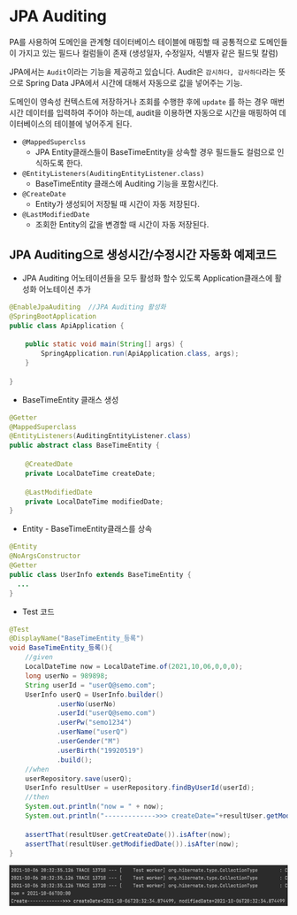 # JPA Auditing

PA를 사용하여 도메인을 관계형 데이터베이스 테이블에 매핑할 때 공통적으로 도메인들이 가지고 있는 필드나 컬럼들이 존재 (생성일자, 수정일자, 식별자 같은 필드및 칼럼)

JPA에서는 `Audit`이라는 기능을 제공하고 있습니다. Audit은 `감시하다, 감사하다`라는 뜻으로 Spring Data JPA에서 시간에 대해서 자동으로 값을 넣어주는 기능.

도메인이 영속성 컨텍스트에 저장하거나 조회를 수행한 후에 `update` 를 하는 경우 매번 시간 데이터를 입력하여 주어야 하는데, audit을 이용하면 자동으로 시간을 매핑하여 데이터베이스의 테이블에 넣어주게 된다.

* `@MappedSuperclss` 
  * JPA Entity클래스들이 BaseTimeEntity을 상속할 경우 필드들도 컬럼으로 인식하도록 한다.
* `@EntityListeners(AuditingEntityListener.class)`
  * BaseTimeEntity 클래스에 Auditing 기능을 포함시킨다.
* `@CreateDate`
  * Entity가 생성되어 저장될 때 시간이 자동 저장된다.
* `@LastModifiedDate`
  * 조회한 Entity의 값을 변경할 때 시간이 자동 저장된다.



## JPA Auditing으로 생성시간/수정시간 자동화 예제코드

* JPA Auditing 어노테이션들을 모두 활성화 할수 있도록 Application클래스에 활성화 어노테이션 추가

```java
@EnableJpaAuditing  //JPA Auditing 활성화
@SpringBootApplication
public class ApiApplication {

    public static void main(String[] args) {
        SpringApplication.run(ApiApplication.class, args);
    }

}
```

* BaseTimeEntity 클래스 생성

```java
@Getter
@MappedSuperclass   
@EntityListeners(AuditingEntityListener.class)
public abstract class BaseTimeEntity {

    @CreatedDate
    private LocalDateTime createDate;

    @LastModifiedDate
    private LocalDateTime modifiedDate;
}
```

* Entity - BaseTimeEntity클래스를 상속

```java
@Entity
@NoArgsConstructor
@Getter
public class UserInfo extends BaseTimeEntity {
  ...
}
```

* Test 코드

```java
@Test
@DisplayName("BaseTimeEntity_등록")
void BaseTimeEntity_등록(){
    //given
    LocalDateTime now = LocalDateTime.of(2021,10,06,0,0,0);
    long userNo = 989898;
    String userId = "userQ@semo.com";
    UserInfo userQ = UserInfo.builder()
            .userNo(userNo)
            .userId("userQ@semo.com")
            .userPw("semo1234")
            .userName("userQ")
            .userGender("M")
            .userBirth("19920519")
            .build();
    //when
    userRepository.save(userQ);
    UserInfo resultUser = userRepository.findByUserId(userId);
    //then
    System.out.println("now = " + now);
    System.out.println("------------->>> createDate="+resultUser.getModifiedDate()+", modifiedDate="+resultUser.getModifiedDate());

    assertThat(resultUser.getCreateDate()).isAfter(now);
    assertThat(resultUser.getModifiedDate()).isAfter(now);
}
```

![JPAAuditing](JPAAuditing.assets/JPAAuditing.png)

